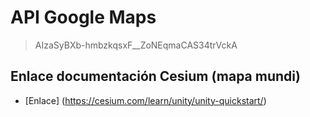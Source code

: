 # API Google Maps
> AIzaSyBXb-hmbzkqsxF__ZoNEqmaCAS34trVckA

## Enlace documentación Cesium (mapa mundi)

- [Enlace] (https://cesium.com/learn/unity/unity-quickstart/)